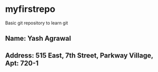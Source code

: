 # myfirstrepo
Basic git repository to learn git

## Name: Yash Agrawal
## Address: 515 East, 7th Street, Parkway Village, Apt: 720-1
